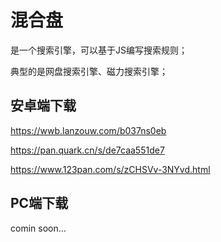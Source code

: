# 混合盘

是一个搜索引擎，可以基于JS编写搜索规则；

典型的是网盘搜索引擎、磁力搜索引擎；


## 安卓端下载

https://wwb.lanzouw.com/b037ns0eb

https://pan.quark.cn/s/de7caa551de7

https://www.123pan.com/s/zCHSVv-3NYvd.html


## PC端下载

comin soon...